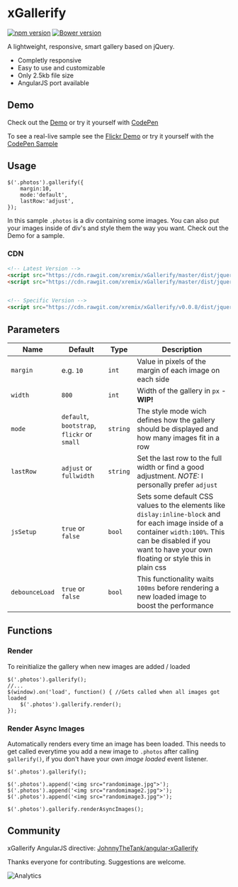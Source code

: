 # xGallerify
[![npm version](https://badge.fury.io/js/xgallerify.svg)](https://badge.fury.io/js/xgallerify)
[![Bower version](https://badge.fury.io/bo/xGallerify.svg)](https://badge.fury.io/bo/xGallerify)

A lightweight, responsive, smart gallery based on jQuery.

- Completly responsive
- Easy to use and customizable
- Only 2.5kb file size
- AngularJS port available

## Demo

Check out the [Demo](https://rawgit.com/xremix/xGallerify/master/Demo.html) or try it yourself with [CodePen](http://codepen.io/anon/pen/Qyqjyg)

To see a real-live sample see the [Flickr Demo](https://rawgit.com/xremix/xGallerify/master/Demo-Flickr.html) or try it yourself with the [CodePen Sample](http://codepen.io/anon/pen/JGrYEV)

## Usage

```JS
$('.photos').gallerify({
    margin:10,
    mode:'default',
    lastRow:'adjust',
});
```

In this sample `.photos` is a div containing some images. You can also put your images inside of div's and style them the way you want. Check out the Demo for a sample.

### CDN

```HTML
<!-- Latest Version -->
<script src="https://cdn.rawgit.com/xremix/xGallerify/master/dist/jquery.xgallerify.min.js"></script>
<script src="https://cdn.rawgit.com/xremix/xGallerify/master/dist/jquery.xgallerify.js"></script>


<!-- Specific Version -->
<script src="https://cdn.rawgit.com/xremix/xGallerify/v0.0.8/dist/jquery.xgallerify.min.js"></script>
```


## Parameters

| Name | Default | Type | Description |
|---|---|---|---|
| `margin` | e.g. `10`  | `int` | Value in pixels of the margin of each image on each side  |
| `width` | `800` | `int` | Width of the gallery in `px` - **WIP!** |
| `mode` | `default`, `bootstrap`, `flickr` or `small`  | `string` | The style mode wich defines how the gallery should be displayed and how many images fit in a row |
| `lastRow` | `adjust` or `fullwidth` | `string` | Set the last row to the full width or find a good adjustment. *NOTE:* I personally prefer `adjust` |
| `jsSetup` | `true` or `false` | `bool` | Sets some default CSS values to the elements like `dislay:inline-block` and for each image inside of a container `width:100%`. This can be disabled if you want to have your own floating or style this in plain css |
| `debounceLoad` | `true` or `false` | `bool` | This functionality waits `100ms` before rendering a new loaded image to boost the performance |


## Functions

### Render
To reinitialize the gallery when new images are added / loaded
```JS
$('.photos').gallerify();
//...
$(window).on('load', function() { //Gets called when all images got loaded
    $('.photos').gallerify.render();
});
```

### Render Async Images
Automatically renders every time an image has been loaded. This needs to get called everytime you add a new image to `.photos` after calling `gallerify()`, if you don't have your own *image loaded* event listener.

```JS
$('.photos').gallerify();

$('.photos').append('<img src="randomimage.jpg">');
$('.photos').append('<img src="randomimage2.jpg">');
$('.photos').append('<img src="randomimage3.jpg">');

$('.photos').gallerify.renderAsyncImages();
```

## Community

xGallerify AngularJS directive: [JohnnyTheTank/angular-xGallerify](https://github.com/JohnnyTheTank/angular-xGallerify)

Thanks everyone for contributing. Suggestions are welcome.

![Analytics](https://ga-beacon.appspot.com/UA-40522413-9/xGallerify/readme?pixel)